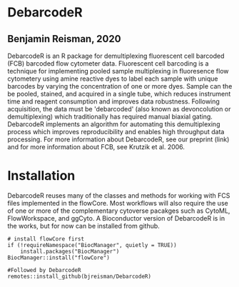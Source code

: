 # DebarcodeR
## Benjamin Reisman, 2020
DebarcodeR is an R package for demultiplexing fluorescent cell barcoded (FCB) barcoded flow cytometer data. Fluorescent cell barcoding is a technique for implementing pooled sample multiplexing in fluoresence flow cytometery using amine reactive dyes to label each sample with unique barcodes by varying the concentration of one or more dyes. Sample can the be pooled, stained, and acquired in a single tube, which reduces instrument time and reagent consumption and improves data robustness. Following acquisition, the data must be 'debarcoded' (also known as devoncolution or demultiplexing) which traditionally has required manual biaxial gating. DebarcodeR implements an algorithm for automating this demultiplexing process which improves reproducibility and enables high throughput data processing. For more information about DebarcodeR, see our preprint (link) and for more information about FCB, see Krutzik et al. 2006.

# Installation
DebarcodeR reuses many of the classes and methods for working with FCS files implemented in the flowCore. Most workflows will also require the use of one or more of the complementary cytoverse pacakges such as CytoML, FlowWorkspace, and ggCyto. A Bioconductor version of DebarcodeR is in the works, but for now can be installed from github. 
```{r}
# install flowCore first
if (!requireNamespace("BiocManager", quietly = TRUE))
    install.packages("BiocManager")
BiocManager::install("flowCore")

#Followed by DebarcodeR
remotes::install_github(bjreisman/DebarcodeR)
```
